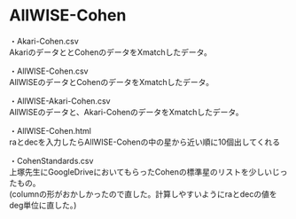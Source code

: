 # AllWISE-Cohen

・Akari-Cohen.csv  
AkariのデータととCohenのデータをXmatchしたデータ。

・AllWISE-Cohen.csv  
AllWISEのデータとCohenのデータをXmatchしたデータ。

・AllWISE-Akari-Cohen.csv  
AllWISEのデータと、Akari-CohenのデータをXmatchしたデータ。

・AllWISE-Cohen.html  
raとdecを入力したらAllWISE-Cohenの中の星から近い順に10個出してくれる

・CohenStandards.csv  
上塚先生にGoogleDriveにおいてもらったCohenの標準星のリストを少しいじったもの。  
(columnの形がおかしかったので直した。計算しやすいようにraとdecの値をdeg単位に直した。)

